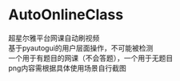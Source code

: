 # AutoOnlineClass
超星尔雅平台网课自动刷视频<br>
基于pyautogui的用户层面操作，不可能被检测<br>
一个用于有题目的网课（不会答题），一个用于无题目<br>
png内容需根据具体使用场景自行截图<br>
